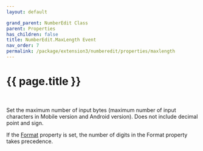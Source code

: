 ```yaml
---
layout: default

grand_parent: NumberEdit Class
parent: Properties
has_children: false
title: NumberEdit.MaxLength Event
nav_order: 7
permalink: /package/extension3/numberedit/properties/maxlength
---
```

# {{ page.title }}
<br>

Set the maximum number of input bytes (maximum number of input characters in Mobile version and Android version). Does not include decimal point and sign.

If the <a href="/package/extension3/numberedit/properties/format">Format</a> property is set, the number of digits in the Format property takes precedence.
